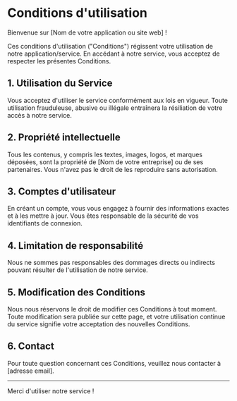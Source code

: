 # Conditions d'utilisation

Bienvenue sur [Nom de votre application ou site web] !

Ces conditions d'utilisation ("Conditions") régissent votre utilisation de notre application/service. En accédant à notre service, vous acceptez de respecter les présentes Conditions.

## 1. Utilisation du Service

Vous acceptez d'utiliser le service conformément aux lois en vigueur. Toute utilisation frauduleuse, abusive ou illégale entraînera la résiliation de votre accès à notre service.

## 2. Propriété intellectuelle

Tous les contenus, y compris les textes, images, logos, et marques déposées, sont la propriété de [Nom de votre entreprise] ou de ses partenaires. Vous n'avez pas le droit de les reproduire sans autorisation.

## 3. Comptes d'utilisateur

En créant un compte, vous vous engagez à fournir des informations exactes et à les mettre à jour. Vous êtes responsable de la sécurité de vos identifiants de connexion.

## 4. Limitation de responsabilité

Nous ne sommes pas responsables des dommages directs ou indirects pouvant résulter de l'utilisation de notre service.

## 5. Modification des Conditions

Nous nous réservons le droit de modifier ces Conditions à tout moment. Toute modification sera publiée sur cette page, et votre utilisation continue du service signifie votre acceptation des nouvelles Conditions.

## 6. Contact

Pour toute question concernant ces Conditions, veuillez nous contacter à [adresse email].

---

Merci d'utiliser notre service !
